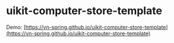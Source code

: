 # uikit-computer-store-template

Demo: [https://vn-spring.github.io/uikit-computer-store-template](https://vn-spring.github.io/uikit-computer-store-template)
